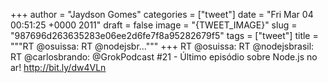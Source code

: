 
+++
author = "Jaydson Gomes"
categories = ["tweet"]
date = "Fri Mar 04 00:51:25 +0000 2011"
draft = false
image = "{TWEET_IMAGE}"
slug = "987696d263635283e06ee2d6fe7f8a95282679f5"
tags = ["tweet"]
title = """RT @osuissa: RT @nodejsbr..."""
+++
RT @osuissa: RT @nodejsbrasil: RT @carlosbrando: @GrokPodcast #21 - Último episódio sobre Node.js no ar! http://bit.ly/dw4VLn

